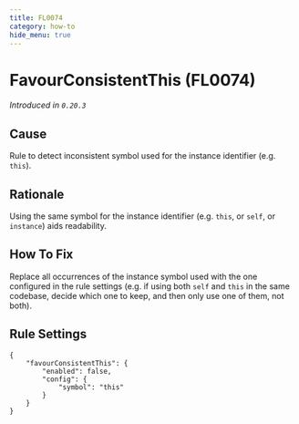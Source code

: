 ```yaml
---
title: FL0074
category: how-to
hide_menu: true
---
```


# FavourConsistentThis (FL0074)

*Introduced in `0.20.3`*

## Cause

Rule to detect inconsistent symbol used for the instance identifier (e.g. `this`).

## Rationale

Using the same symbol for the instance identifier (e.g. `this`, or `self`, or `instance`) aids readability.

## How To Fix

Replace all occurrences of the instance symbol used with the one configured in the rule settings (e.g. if using both `self` and `this` in the same codebase, decide which one to keep, and then only use one of them, not both).

## Rule Settings

    {
        "favourConsistentThis": {
            "enabled": false,
            "config": {
                "symbol": "this"
            }
        }
    }

